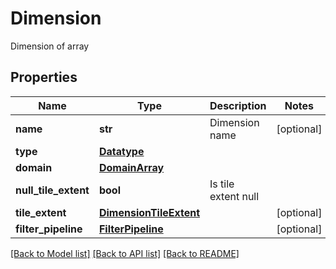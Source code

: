 # Dimension

Dimension of array

## Properties

| Name                 | Type                                              | Description         | Notes      |
| -------------------- | ------------------------------------------------- | ------------------- | ---------- |
| **name**             | **str**                                           | Dimension name      | [optional] |
| **type**             | [**Datatype**](Datatype.md)                       |                     |
| **domain**           | [**DomainArray**](DomainArray.md)                 |                     |
| **null_tile_extent** | **bool**                                          | Is tile extent null |
| **tile_extent**      | [**DimensionTileExtent**](DimensionTileExtent.md) |                     | [optional] |
| **filter_pipeline**  | [**FilterPipeline**](FilterPipeline.md)           |                     | [optional] |

[[Back to Model list]](../README.md#documentation-for-models) [[Back to API list]](../README.md#documentation-for-api-endpoints) [[Back to README]](../README.md)
